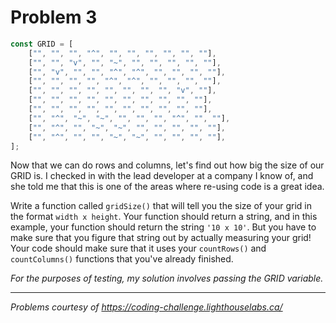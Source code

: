 # Problem 3

```javascript
const GRID = [
    ["", "", "", "^", "", "", "", "", "", ""],
    ["", "", "v", "", "~", "", "", "", "", ""],
    ["", "v", "", "", "^", "^", "", "", "", ""],
    ["", "", "", "", "^", "^", "", "", "", ""],
    ["", "", "", "", "", "", "", "", "v", ""],
    ["", "", "", "", "", "", "", "", "", ""],
    ["", "", "", "", "", "", "", "", "", ""],
    ["", "^", "~", "~", "", "", "", "^", "", ""],
    ["", "^", "", "~", "~", "", "", "", "", ""],
    ["", "^", "", "", "~", "~", "", "", "", ""],
];
```

Now that we can do rows and columns, let's find out how big the size of our GRID is. I checked in with the lead developer at a company I know of, and she told me that this is one of the areas where re-using code is a great idea.

Write a function called `gridSize()` that will tell you the size of your grid in the format `width x height`. Your function should return a string, and in this example, your function should return the string `'10 x 10'`. But you have to make sure that you figure that string out by actually measuring your grid! Your code should make sure that it uses your `countRows()` and `countColumns()` functions that you've already finished.

*For the purposes of testing, my solution involves passing the GRID variable.*

---

*Problems courtesy of https://coding-challenge.lighthouselabs.ca/*
